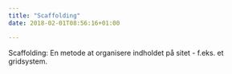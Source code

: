```yaml
---
title: "Scaffolding"
date: 2018-02-01T08:56:16+01:00

---
```


Scaffolding: En metode at organisere indholdet på sitet - f.eks. et gridsystem. 